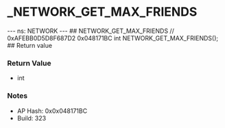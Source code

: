 # _NETWORK_GET_MAX_FRIENDS

--- ns: NETWORK --- ## NETWORK_GET_MAX_FRIENDS  // 0xAFEBB0D5D8F687D2 0x048171BC int NETWORK_GET_MAX_FRIENDS();  ## Return value

### Return Value
* int

### Notes
* AP Hash: 0x0x048171BC
* Build: 323

